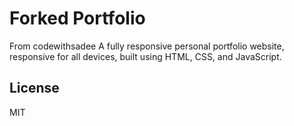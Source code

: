 # Forked Portfolio

From codewithsadee
A fully responsive personal portfolio website, responsive for all devices, built using HTML, CSS, and JavaScript.

## License

MIT
